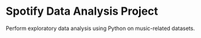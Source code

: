 # Spotify Data Analysis Project
 Perform exploratory data analysis using Python on music-related datasets.
